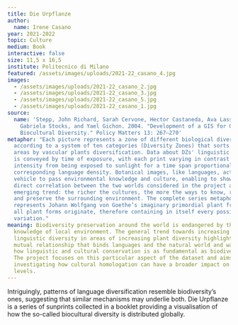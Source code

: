 ```yaml
---
title: Die Urpflanze
author:
  name: Irene Casano
year: 2021-2022
topic: Culture
medium: Book
interactive: false
size: 11,5 x 16,5
institute: Politecnico di Milano
featured: /assets/images/uploads/2021-22_casano_4.jpg
images:
  - /assets/images/uploads/2021-22_casano_2.jpg
  - /assets/images/uploads/2021-22_casano_3.jpg
  - /assets/images/uploads/2021-22_casano_5.jpg
  - /assets/images/uploads/2021-22_casano_1.jpg
source:
  name: 'Stepp, John Richard, Sarah Cervone, Hector Castaneda, Ava Lasseter,
    Gabriela Stocks, and Yael Gichon. 2004. "Development of a GIS for Global
    Biocultural Diversity." Policy Matters 13: 267–270'
metaphor: "Each picture represents a zone of different biological diversity
  according to a system of ten categories (Diversity Zones) that sorts world
  areas by vascular plants diversification. Data about DZs' linguistic diversity
  is conveyed by time of exposure, with each print varying in contrast and
  intensity from being exposed to sunlight for a time span proportional to
  corresponding language density. Botanical images, like languages, act as a
  vehicle to pass environmental knowledge and culture, enabling to show the
  direct correlation between the two worlds considered in the project and the
  emerging trend: the richer the cultures, the more the ways to know, represent
  and preserve the surrounding environment. The complete series metaphorically
  represents Johann Wolfgang von Goethe’s imaginary primordial plant from which
  all plant forms originate, therefore containing in itself every possibility of
  variation."
meaning: Biodiversity preservation around the world is endangered by the lack of
  knowledge of local environment. The general trend towards increasing
  linguistic diversity in areas of increasing plant diversity highlights the
  mutual relationship that binds languages and the natural world and warns about
  how linguistic and cultural conservation is as fundamental as biodiversity’s.
  The project focuses on this particular aspect of the dataset and aims at
  investigating how cultural homologation can have a broader impact on different
  levels.
---
```

Intriguingly, patterns of language diversification resemble biodiversity’s ones, suggesting that similar mechanisms may underlie both. Die Urpflanze is a series of sunprints collected in a booklet providing a visualisation of how the so-called biocultural diversity is distributed globally.